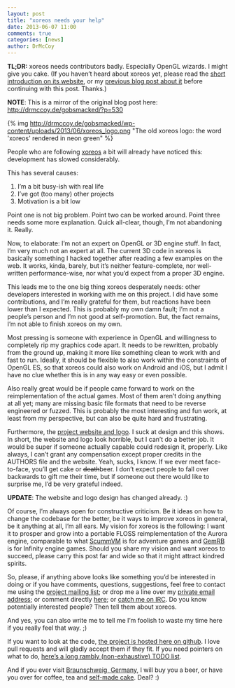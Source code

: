 ```yaml
---
layout: post
title: "xoreos needs your help"
date: 2013-06-07 11:00
comments: true
categories: [news]
author: DrMcCoy
---
```


**TL;DR:** xoreos needs contributors badly. Especially OpenGL wizards. I might give you cake.
(If you haven’t heard about xoreos yet, please read the [short introduction on its website](/about/index.html), or my [previous blog post about it](http://drmccoy.de/gobsmacked/?p=484) before continuing with this post. Thanks.)

**NOTE**: This is a mirror of the original blog post here: http://drmccoy.de/gobsmacked/?p=530

{% img http://drmccoy.de/gobsmacked/wp-content/uploads/2013/06/xoreos_logo.png "The old xoreos logo: the word 'xoreos' rendered in neon green" %}

People who are following [xoreos](http://xoreos.org/) a bit will already have noticed this: development has slowed considerably.

This has several causes:

1. I’m a bit busy-ish with real life
2. I’ve got (too many) other projects
3. Motivation is a bit low

Point one is not big problem.
Point two can be worked around.
Point three needs some more explanation.
Quick all-clear, though, I’m not abandoning it. Really.

Now, to elaborate: I’m not an expert on OpenGL or 3D engine stuff. In fact, I’m very much not an expert at all. The current 3D code in xoreos is basically something I hacked together after reading a few examples on the web. It works, kinda, barely, but it’s neither feature-complete, nor well-written performance-wise, nor what you’d expect from a proper 3D engine.

This leads me to the one big thing xoreos desperately needs: other developers interested in working with me on this project. I did have some contributions, and I’m really grateful for them, but reactions have been lower than I expected. This is probably my own damn fault; I’m not a people’s person and I’m not good at self-promotion. But, the fact remains, I’m not able to finish xoreos on my own.

Most pressing is someone with experience in OpenGL and willingness to completely rip my graphics code apart. It needs to be rewritten, probably from the ground up, making it more like something clean to work with and fast to run. Ideally, it should be flexible to also work within the constraints of OpenGL ES, so that xoreos could also work on Android and iOS, but I admit I have no clue whether this is in any way easy or even possible.

Also really great would be if people came forward to work on the reimplementation of the actual games. Most of them aren’t doing anything at all yet; many are missing basic file formats that need to be reverse engineered or fuzzed. This is probably the most interesting and fun work, at least from my perspective, but can also be quite hard and frustrating.

Furthermore, the [project website and logo](http://xoreos.org). I suck at design and this shows. In short, the website and logo look horrible, but I can’t do a better job. It would be super if someone actually capable could redesign it, properly. Like always, I can’t grant any compensation except proper credits in the AUTHORS file and the website. Yeah, sucks, I know. If we ever meet face-to-face, you’ll get cake or ~~death~~beer. I don’t expect people to fall over backwards to gift me their time, but if someone out there would like to surprise me, I’d be very grateful indeed.

**UPDATE**: The website and logo design has changed already. :)

Of course, I’m always open for constructive criticism. Be it ideas on how to change the codebase for the better, be it ways to improve xoreos in general, be it anything at all, I’m all ears.
My vision for xoreos is the following: I want it to prosper and grow into a portable FLOSS reimplementation of the Aurora engine, comparable to what [ScummVM](http://scummvm.org) is for adventure games and [GemRB](http://gemrb.org) is for Infinity engine games. Should you share my vision and want xoreos to succeed, please carry this post far and wide so that it might attract kindred spirits.

So, please, if anything above looks like something you’d be interested in doing or if you have comments, questions, suggestions, feel free to contact me using the [project mailing list](https://xoreos.org/mailman/listinfo/xoreos-devel); or drop me a line over my [private email address](drmccoy@drmccoy.de); or comment directly [here](http://drmccoy.de/gobsmacked/?p=530); or [catch me on IRC](irc://irc.freenode.net/xoreos). Do you know potentially interested people? Then tell them about xoreos.

And yes, you can also write me to tell me I’m foolish to waste my time here if you really feel that way. ;)

If you want to look at the code, [the project is hosted here on github](https://github.com/DrMcCoy/xoreos). I love pull requests and will gladly accept them if they fit. If you need pointers on what to do, [here’s a long rambly (non-exhaustive) TODO list](https://github.com/DrMcCoy/xoreos/wiki/TODO).

And if you ever visit [Braunschweig, Germany](https://en.wikipedia.org/wiki/Braunschweig), I will buy you a beer, or have you over for coffee, tea and [self-made cake](http://drmccoy.de/cakesmacked/). Deal? :)

